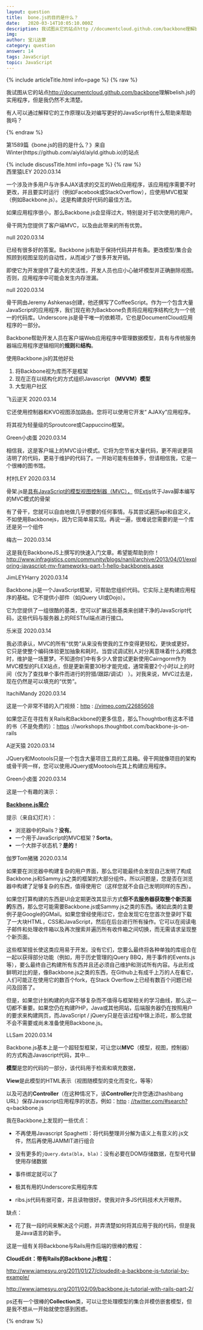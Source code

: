 ```yaml
---
layout: question
title:  bone.js的目的是什么？
date:   2020-03-14T10:05:10.000Z
description: 我试图从它的站点http //documentcloud.github.com/backbone理解belish.js的实用程序，但是我仍然不太清楚。...
img: 
author: 宝儿达蒙
category: question
answer: 14
tags: JavaScript
topic: JavaScript
---
```

<div class="article-root">
  <div class="article">
    {% include articleTitle.html info=page %}
    {% raw %}
    <div class="article-content"><p><font style="vertical-align: inherit;"><font style="vertical-align: inherit;">我试图从它的站点</font></font><a href="http://documentcloud.github.com/backbone" rel="noreferrer"><font style="vertical-align: inherit;"><font style="vertical-align: inherit;">http://documentcloud.github.com/backbone</font></font></a><font style="vertical-align: inherit;"><font style="vertical-align: inherit;">理解belish.js的实用程序</font><font style="vertical-align: inherit;">，但是我仍然不太清楚。</font></font></p>

<p><font style="vertical-align: inherit;"><font style="vertical-align: inherit;">有人可以通过解释它的工作原理以及对编写更好的JavaScript有什么帮助来帮助我吗？</font></font></p></div>
    {% endraw %}
  </div>
  <p class="winter_mark">第1589篇《bone.js的目的是什么？》来自Winter(https://github.com/aiyld/aiyld.github.io)的站点</p>
  <div class="discuss-wrapper">
    {% include discussTitle.html info=page %}
    {% raw %}
    <div class="discuss-list">
    <div class="discuss-item">
        <div class="discuss-parent">
          <div class="discuss-meta">
            <span class="discuss-user">西里猿LEY</span>
            <span class="discuss-time">2020.03.14</span>
          </div>
          <div class="discuss-comment"><p><font style="vertical-align: inherit;"><font style="vertical-align: inherit;">一个涉及许多用户与许多AJAX请求的交互的Web应用程序，该应用程序需要不时更改，并且要实时运行（例如Facebook或StackOverflow），应使用MVC框架（例如Backbone.js）。</font><font style="vertical-align: inherit;">这是构建良好代码的最佳方法。</font></font></p>

<p><font style="vertical-align: inherit;"><font style="vertical-align: inherit;">如果应用程序很小，那么Backbone.js会显得过大，特别是对于初次使用的用户。</font></font></p>

<p><font style="vertical-align: inherit;"><font style="vertical-align: inherit;">骨干网为您提供了客户端MVC，以及由此带来的所有优势。 </font></font></p></div>
        </div></div><div class="discuss-item">
        <div class="discuss-parent">
          <div class="discuss-meta">
            <span class="discuss-user">null</span>
            <span class="discuss-time">2020.03.14</span>
          </div>
          <div class="discuss-comment"><p><font style="vertical-align: inherit;"><font style="vertical-align: inherit;">已经有很多好的答案。</font><font style="vertical-align: inherit;">Backbone js有助于保持代码井井有条。</font><font style="vertical-align: inherit;">更改模型/集合会照顾到视图呈现的自动性，从而减少了很多开发开销。</font></font></p>

<p><font style="vertical-align: inherit;"><font style="vertical-align: inherit;">即使它为开发提供了最大的灵活性，开发人员也应小心破坏模型并正确删除视图。</font><font style="vertical-align: inherit;">否则，应用程序中可能会发生内存泄漏。</font></font></p></div>
        </div></div><div class="discuss-item">
        <div class="discuss-parent">
          <div class="discuss-meta">
            <span class="discuss-user">null</span>
            <span class="discuss-time">2020.03.14</span>
          </div>
          <div class="discuss-comment"><p><font style="vertical-align: inherit;"><font style="vertical-align: inherit;">骨干网由Jeremy Ashkenas创建，他还撰写了CoffeeScript。</font><font style="vertical-align: inherit;">作为一个包含大量JavaScript的应用程序，我们现在称为Backbone负责将应用程序结构化为一个统一的代码库。</font><font style="vertical-align: inherit;">Underscore.js是骨干唯一的依赖项，它也是DocumentCloud应用程序的一部分。</font></font></p>

<p><font style="vertical-align: inherit;"><font style="vertical-align: inherit;">Backbone帮助开发人员在客户端Web应用程序中管理数据模型，具有与</font><font style="vertical-align: inherit;">传统服务器端应用程序逻辑</font><font style="vertical-align: inherit;">相同的</font></font><strong><font style="vertical-align: inherit;"><font style="vertical-align: inherit;">规则</font></font></strong><font style="vertical-align: inherit;"><font style="vertical-align: inherit;">和</font></font><strong><font style="vertical-align: inherit;"><font style="vertical-align: inherit;">结构</font></font></strong><font style="vertical-align: inherit;"><font style="vertical-align: inherit;">。</font></font></p>

<p><font style="vertical-align: inherit;"><font style="vertical-align: inherit;">使用Backbone.js的其他好处</font></font></p>

<ol>
<li><font style="vertical-align: inherit;"><font style="vertical-align: inherit;">将Backbone视为库而不是框架</font></font></li>
<li><font style="vertical-align: inherit;"><font style="vertical-align: inherit;">现在正在以结构化的方式组织Javascript </font></font><strong><font style="vertical-align: inherit;"><font style="vertical-align: inherit;">（MVVM）模型</font></font></strong></li>
<li><font style="vertical-align: inherit;"><font style="vertical-align: inherit;">大型用户社区</font></font></li>
</ol></div>
        </div></div><div class="discuss-item">
        <div class="discuss-parent">
          <div class="discuss-meta">
            <span class="discuss-user">飞云逆天</span>
            <span class="discuss-time">2020.03.14</span>
          </div>
          <div class="discuss-comment"><p><font style="vertical-align: inherit;"><font style="vertical-align: inherit;">它还使用控制器和KVO视图添加路由。</font><font style="vertical-align: inherit;">您将可以使用它开发“ AJAXy”应用程序。</font></font></p>

<p><font style="vertical-align: inherit;"><font style="vertical-align: inherit;">将其视为轻量级的Sproutcore或Cappuccino框架。</font></font></p></div>
        </div></div><div class="discuss-item">
        <div class="discuss-parent">
          <div class="discuss-meta">
            <span class="discuss-user">Green小卤蛋</span>
            <span class="discuss-time">2020.03.14</span>
          </div>
          <div class="discuss-comment"><p><font style="vertical-align: inherit;"><font style="vertical-align: inherit;">相信我，这是客户端上的MVC设计模式。它将为您节省大量代码，更不用说更简洁明了的代码，更易于维护的代码了。</font><font style="vertical-align: inherit;">一开始可能有些棘手，但请相信我，它是一个很棒的图书馆。</font></font></p></div>
        </div></div><div class="discuss-item">
        <div class="discuss-parent">
          <div class="discuss-meta">
            <span class="discuss-user">村村LEY</span>
            <span class="discuss-time">2020.03.14</span>
          </div>
          <div class="discuss-comment"><p><font style="vertical-align: inherit;"><font style="vertical-align: inherit;">骨架.js是</font></font><a href="http://www.alexatnet.com/articles/model-view-controller-mvc-javascript" rel="nofollow"><font style="vertical-align: inherit;"><font style="vertical-align: inherit;">具有JavaScript的模型视图控制器（MVC），</font></font></a><font style="vertical-align: inherit;"><font style="vertical-align: inherit;"> 
但</font></font><a href="http://mutinyworks.com/blog/2012/05/03/extjs-and-a-simple-mvc-model-view-controller-part-1/" rel="nofollow"><font style="vertical-align: inherit;"><font style="vertical-align: inherit;">Extjs</font></font></a><font style="vertical-align: inherit;"><font style="vertical-align: inherit;">优于Java脚本编写的MVC模式的骨架</font></font></p>

<p><font style="vertical-align: inherit;"><font style="vertical-align: inherit;">有了骨干，您就可以自由地做几乎想要的任何事情。</font><font style="vertical-align: inherit;">与其尝试遍历api和自定义，不如使用Backbonejs，因为它简单易实现。</font><font style="vertical-align: inherit;">再说一遍，很难说您需要的是一个库还是另一个组件</font></font></p></div>
        </div></div><div class="discuss-item">
        <div class="discuss-parent">
          <div class="discuss-meta">
            <span class="discuss-user">梅古一</span>
            <span class="discuss-time">2020.03.14</span>
          </div>
          <div class="discuss-comment"><p><font style="vertical-align: inherit;"><font style="vertical-align: inherit;">这是我在BackboneJS上撰写的快速入门文章。</font><font style="vertical-align: inherit;">希望能帮助到你！
</font></font><a href="http://www.infragistics.com/community/blogs/nanil/archive/2013/04/01/exploring-javascript-mv-frameworks-part-1-hello-backbonejs.aspx" rel="nofollow"><font style="vertical-align: inherit;"><font style="vertical-align: inherit;">http://www.infragistics.com/community/blogs/nanil/archive/2013/04/01/exploring-javascript-mv-frameworks-part-1-hello-backbonejs.aspx</font></font></a></p></div>
        </div></div><div class="discuss-item">
        <div class="discuss-parent">
          <div class="discuss-meta">
            <span class="discuss-user">JimLEYHarry</span>
            <span class="discuss-time">2020.03.14</span>
          </div>
          <div class="discuss-comment"><p><font style="vertical-align: inherit;"><font style="vertical-align: inherit;">Backbone.js是一个JavaScript框架，可帮助您组织代码。</font><font style="vertical-align: inherit;">它实际上是构建应用程序的基础。</font><font style="vertical-align: inherit;">它不提供小部件（如jQuery UI或Dojo）。</font></font></p>

<p><font style="vertical-align: inherit;"><font style="vertical-align: inherit;">它为您提供了一组很酷的基类，您可以扩展这些基类来创建干净的JavaScript代码，这些代码与服务器上的RESTful端点进行接口。</font></font></p></div>
        </div></div><div class="discuss-item">
        <div class="discuss-parent">
          <div class="discuss-meta">
            <span class="discuss-user">乐米亚</span>
            <span class="discuss-time">2020.03.14</span>
          </div>
          <div class="discuss-comment"><p><font style="vertical-align: inherit;"><font style="vertical-align: inherit;">我必须承认，MVC的所有“优势”从来没有使我的工作变得更轻松，更快或更好。</font><font style="vertical-align: inherit;">它只是使整个编码体验更加抽象和耗时。</font><font style="vertical-align: inherit;">当尝试调试别人对分离意味着什么的概念时，维护是一场噩梦。</font><font style="vertical-align: inherit;">不知道你们中有多少人曾尝试更新使用Cairngorm作为MVC模型的FLEX站点，但是更新需要30秒才能完成，通常需要2个小时以上的时间（仅为了查找单个事件而进行的狩猎/跟踪/调试） ）。</font><font style="vertical-align: inherit;">对我来说，MVC过去是，现在仍然是可以填充的“优势”。</font></font></p></div>
        </div></div><div class="discuss-item">
        <div class="discuss-parent">
          <div class="discuss-meta">
            <span class="discuss-user">ItachiMandy</span>
            <span class="discuss-time">2020.03.14</span>
          </div>
          <div class="discuss-comment"><p><font style="vertical-align: inherit;"><font style="vertical-align: inherit;">这是一个非常不错的入门视频：</font><a href="http://vimeo.com/22685608" rel="noreferrer"><font style="vertical-align: inherit;">http</font></a><font style="vertical-align: inherit;"> :
 </font></font><a href="http://vimeo.com/22685608" rel="noreferrer"><font style="vertical-align: inherit;"><font style="vertical-align: inherit;">//vimeo.com/22685608</font></font></a></p>

<p><font style="vertical-align: inherit;"><font style="vertical-align: inherit;">如果您正在寻找有关Rails和Backbone的更多信息，那么Thoughtbot有这本不错的书（不是免费的）：</font><a href="https://workshops.thoughtbot.com/backbone-js-on-rails" rel="noreferrer"><font style="vertical-align: inherit;">https</font></a><font style="vertical-align: inherit;"> ://workshops.thoughtbot.com/backbone-js-on-rails
</font></font><a href="https://workshops.thoughtbot.com/backbone-js-on-rails" rel="noreferrer"><font style="vertical-align: inherit;"></font></a></p></div>
        </div></div><div class="discuss-item">
        <div class="discuss-parent">
          <div class="discuss-meta">
            <span class="discuss-user">A逆天猿</span>
            <span class="discuss-time">2020.03.14</span>
          </div>
          <div class="discuss-comment"><p><font style="vertical-align: inherit;"><font style="vertical-align: inherit;">JQuery和Mootools只是一个包含大量项目工具的工具箱。</font><font style="vertical-align: inherit;">骨干网就像项目的架构或骨干网一样，您可以使用JQuery或Mootools在其上构建应用程序。</font></font></p></div>
        </div></div><div class="discuss-item">
        <div class="discuss-parent">
          <div class="discuss-meta">
            <span class="discuss-user">Green小卤蛋</span>
            <span class="discuss-time">2020.03.14</span>
          </div>
          <div class="discuss-comment"><p><font style="vertical-align: inherit;"><font style="vertical-align: inherit;">这是一个有趣的演示：</font></font></p>

<p><a href="http://backbone-dot-js-intro.heroku.com/#welcome.md"><strong><font style="vertical-align: inherit;"><font style="vertical-align: inherit;">Backbone.js简介</font></font></strong></a></p>

<p><font style="vertical-align: inherit;"><font style="vertical-align: inherit;">提示（来自幻灯片）： </font></font></p>

<ul>
<li><font style="vertical-align: inherit;"><font style="vertical-align: inherit;">浏览器中的Rails？</font></font><strong><font style="vertical-align: inherit;"><font style="vertical-align: inherit;">没有</font></font></strong><font style="vertical-align: inherit;"><font style="vertical-align: inherit;">。  </font></font></li>
<li><font style="vertical-align: inherit;"><font style="vertical-align: inherit;">一个用于JavaScript的MVC框架？</font></font><strong><font style="vertical-align: inherit;"><font style="vertical-align: inherit;">Sorta</font></font></strong><font style="vertical-align: inherit;"><font style="vertical-align: inherit;">。  </font></font></li>
<li><font style="vertical-align: inherit;"><font style="vertical-align: inherit;">一个大胖子状态机？</font></font><strong><font style="vertical-align: inherit;"><font style="vertical-align: inherit;">是的</font></font></strong><font style="vertical-align: inherit;"><font style="vertical-align: inherit;">！</font></font></li>
</ul></div>
        </div></div><div class="discuss-item">
        <div class="discuss-parent">
          <div class="discuss-meta">
            <span class="discuss-user">伽罗Tom猪猪</span>
            <span class="discuss-time">2020.03.14</span>
          </div>
          <div class="discuss-comment"><p><font style="vertical-align: inherit;"><font style="vertical-align: inherit;">如果要在浏览器中构建复杂的用户界面，那么您可能最终会发现自己发明了构成Backbone.js和Sammy.js之类的框架的大部分组件。</font><font style="vertical-align: inherit;">所以问题是，您是否在浏览器中构建了足够复杂的东西，值得使用它（这样您就不会自己发明同样的东西）。</font></font></p>

<p><font style="vertical-align: inherit;"><font style="vertical-align: inherit;">如果您打算构建的东西是UI会定期更改其显示方式</font></font><strong><font style="vertical-align: inherit;"><font style="vertical-align: inherit;">但不去服务器获取整个新页面的</font></font></strong><font style="vertical-align: inherit;"><font style="vertical-align: inherit;">东西，那么您可能需要Backbone.js或Sammy.js之类的东西。</font><font style="vertical-align: inherit;">诸如此类的主要例子是Google的GMail。</font><font style="vertical-align: inherit;">如果您曾经使用过它，您会发现它在您首次登录时下载了一大块HTML，CSS和JavaScript，然后在后台进行所有操作。</font><font style="vertical-align: inherit;">它可以在阅读电子邮件和处理收件箱以及再次搜索并遍历所有收件箱之间切换，而无需请求呈现整个新页面。</font></font></p>

<p><font style="vertical-align: inherit;"><font style="vertical-align: inherit;">这些框架擅长使这类应用易于开发。</font><font style="vertical-align: inherit;">没有它们，您要么最终将各种单独的库组合在一起以获得部分功能（例如，用于历史管理的jQuery BBQ，用于事件的Events.js等），要么最终自己构建所有东西并且还必须自己维护和测试所有内容。</font><font style="vertical-align: inherit;">与此形成鲜明对比的是，像Backbone.js之类的东西，在Github上有成千上万的人在看它，人们可能正在使用它的数百个fork，在Stack Overflow上已经有数百个问题已经问及回答了。</font></font></p>

<p><font style="vertical-align: inherit;"><font style="vertical-align: inherit;">但是，如果您计划构建的内容不够复杂而不值得与框架相关的学习曲线，那么这一切都不重要。</font><font style="vertical-align: inherit;">如果您仍在构建PHP，Java或其他网站，后端服务器仍在按照用户的要求来构建网页，而JavaScript / jQuery只是在该过程中锦上添花，那么您就不会不需要或尚未准备使用Backbone.js。</font></font></p></div>
        </div></div><div class="discuss-item">
        <div class="discuss-parent">
          <div class="discuss-meta">
            <span class="discuss-user">LLSam</span>
            <span class="discuss-time">2020.03.14</span>
          </div>
          <div class="discuss-comment"><p><font style="vertical-align: inherit;"><font style="vertical-align: inherit;">Backbone.js基本上是一个超轻型框架，可让您以</font></font><strong><font style="vertical-align: inherit;"><font style="vertical-align: inherit;">MVC</font></font></strong><font style="vertical-align: inherit;"><font style="vertical-align: inherit;">（模型，视图，控制器）的方式</font><font style="vertical-align: inherit;">构造Javascript代码，</font><font style="vertical-align: inherit;">其中...</font></font></p>

<p><strong><font style="vertical-align: inherit;"><font style="vertical-align: inherit;">模型</font></font></strong><font style="vertical-align: inherit;"><font style="vertical-align: inherit;">是您的代码的一部分，该代码用于检索和填充数据，</font></font></p>

<p><strong><font style="vertical-align: inherit;"><font style="vertical-align: inherit;">View</font></font></strong><font style="vertical-align: inherit;"><font style="vertical-align: inherit;">是此模型的HTML表示（视图随模型的变化而变化，等等）</font></font></p>

<p><font style="vertical-align: inherit;"><font style="vertical-align: inherit;">以及可选的</font></font><strong><font style="vertical-align: inherit;"><font style="vertical-align: inherit;">Controller</font></font></strong><font style="vertical-align: inherit;"><font style="vertical-align: inherit;">（在这种情况下，该</font><strong><font style="vertical-align: inherit;">Controller</font></strong><font style="vertical-align: inherit;">允许您通过hashbang URL）保存Javascript应用程序的状态，例如：</font><a href="http://twitter.com/#search?q=backbone.js" rel="noreferrer"><font style="vertical-align: inherit;">http</font></a><font style="vertical-align: inherit;"> : </font><a href="http://twitter.com/#search?q=backbone.js" rel="noreferrer"><font style="vertical-align: inherit;">//twitter.com/#search?</font></a><font style="vertical-align: inherit;"> q=backbone.js</font></font><a href="http://twitter.com/#search?q=backbone.js" rel="noreferrer"><font style="vertical-align: inherit;"></font></a></p>

<p><font style="vertical-align: inherit;"><font style="vertical-align: inherit;">我在Backbone上发现的一些优点： </font></font></p>

<ul>
<li><p><font style="vertical-align: inherit;"><font style="vertical-align: inherit;">不再使用Javascript Spaghetti：将代码整理并分解为语义上有意义的.js文件，然后再使用JAMMIT进行组合</font></font></p></li>
<li><p><font style="vertical-align: inherit;"><font style="vertical-align: inherit;">没有更多的</font></font><code>jQuery.data(bla, bla)</code><font style="vertical-align: inherit;"><font style="vertical-align: inherit;">：没有必要在DOM存储数据，在型号代替使用存储数据</font></font></p></li>
<li><p><font style="vertical-align: inherit;"><font style="vertical-align: inherit;">事件绑定就可以了</font></font></p></li>
<li><p><font style="vertical-align: inherit;"><font style="vertical-align: inherit;">极其有用的Underscore实用程序库</font></font></p></li>
<li><p><font style="vertical-align: inherit;"><font style="vertical-align: inherit;">ribs.js代码有据可查，并且读物很好。</font><font style="vertical-align: inherit;">使我对许多JS代码技术大开眼界。</font></font></p></li>
</ul>

<p><font style="vertical-align: inherit;"><font style="vertical-align: inherit;">缺点：</font></font></p>

<ul>
<li><font style="vertical-align: inherit;"><font style="vertical-align: inherit;">花了我一段时间来解决这个问题，并弄清楚如何将其应用于我的代码，但是我是Java语言的新手。</font></font></li>
</ul>

<p><font style="vertical-align: inherit;"><font style="vertical-align: inherit;">这是一组有关将Backbone与Rails用作后端的很棒的教程：</font></font></p>

<p><strong><font style="vertical-align: inherit;"><font style="vertical-align: inherit;">CloudEdit：带有Rails的Backbone.js教程：</font></font></strong></p>

<p><a href="http://www.jamesyu.org/2011/01/27/cloudedit-a-backbone-js-tutorial-by-example/" rel="noreferrer"><font style="vertical-align: inherit;"><font style="vertical-align: inherit;">http://www.jamesyu.org/2011/01/27/cloudedit-a-backbone-js-tutorial-by-example/</font></font></a></p>

<p><a href="http://www.jamesyu.org/2011/02/09/backbone.js-tutorial-with-rails-part-2/" rel="noreferrer"><font style="vertical-align: inherit;"><font style="vertical-align: inherit;">http://www.jamesyu.org/2011/02/09/backbone.js-tutorial-with-rails-part-2/</font></font></a></p>

<p><font style="vertical-align: inherit;"><font style="vertical-align: inherit;">ps还有一个很棒的</font></font><strong><font style="vertical-align: inherit;"><font style="vertical-align: inherit;">Collection</font></font></strong><font style="vertical-align: inherit;"><font style="vertical-align: inherit;">类，可以让您处理模型的集合并模仿嵌套模型，但是我不想从一开始就使您感到困惑。</font></font></p></div>
        </div></div>
    </div>
    {% endraw %}
  </div>
<div>
